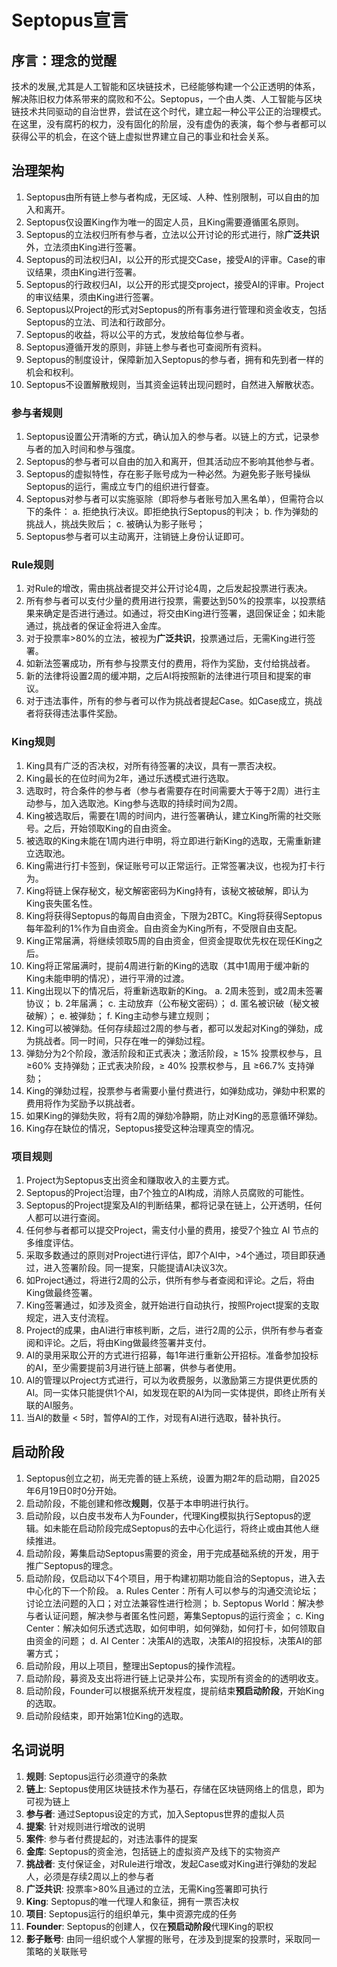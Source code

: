 # **Septopus宣言**

## **序言：理念的觉醒**

技术的发展,尤其是人工智能和区块链技术，已经能够构建一个公正透明的体系，解决陈旧权力体系带来的腐败和不公。Septopus，一个由人类、人工智能与区块链技术共同驱动的自治世界，尝试在这个时代，建立起一种公平公正的治理模式。在这里，没有腐朽的权力，没有固化的阶层，没有虚伪的表演，每个参与者都可以获得公平的机会，在这个链上虚拟世界建立自己的事业和社会关系。

## **治理架构**

1. Septopus由所有链上参与者构成，无区域、人种、性别限制，可以自由的加入和离开。
2. Septopus仅设置King作为唯一的固定人员，且King需要遵循匿名原则。
3. Septopus的立法权归所有参与者，立法以公开讨论的形式进行，除**广泛共识**外，立法须由King进行签署。
4. Septopus的司法权归AI，以公开的形式提交Case，接受AI的评审。Case的审议结果，须由King进行签署。
5. Septopus的行政权归AI，以公开的形式提交project，接受AI的评审。Project的审议结果，须由King进行签署。
6. Septopus以Project的形式对Septopus的所有事务进行管理和资金收支，包括Septopus的立法、司法和行政部分。
7. Septopus的收益，将以公平的方式，发放给每位参与者。
8. Septopus遵循开发的原则，非链上参与者也可查阅所有资料。
9. Septopus的制度设计，保障新加入Septopus的参与者，拥有和先到者一样的机会和权利。
10. Septopus不设置解散规则，当其资金运转出现问题时，自然进入解散状态。

### 参与者规则

1. Septopus设置公开清晰的方式，确认加入的参与者。以链上的方式，记录参与者的加入时间和参与强度。
2. Septopus的参与者可以自由的加入和离开，但其活动应不影响其他参与者。
3. Septopus的虚拟特性，存在影子账号成为一种必然。为避免影子账号操纵Septopus的运行，需成立专门的组织进行督查。
4. Septopus对参与者可以实施驱除（即将参与者账号加入黑名单），但需符合以下的条件：
    a. 拒绝执行决议。即拒绝执行Septopus的判决；
    b. 作为弹劾的挑战人，挑战失败后；
    c. 被确认为影子账号；
5. Septopus参与者可以主动离开，注销链上身份认证即可。

### Rule规则

1. 对Rule的增改，需由挑战者提交并公开讨论4周，之后发起投票进行表决。
2. 所有参与者可以支付少量的费用进行投票，需要达到50%的投票率，以投票结果来确定是否进行通过。如通过，将交由King进行签署，退回保证金；如未能通过，挑战者的保证金将进入金库。
3. 对于投票率>80%的立法，被视为**广泛共识**，投票通过后，无需King进行签署。
4. 如新法签署成功，所有参与投票支付的费用，将作为奖励，支付给挑战者。
5. 新的法律将设置2周的缓冲期，之后AI将按照新的法律进行项目和提案的审议。
6. 对于违法事件，所有的参与者可以作为挑战者提起Case。如Case成立，挑战者将获得违法事件奖励。

### King规则

1. King具有广泛的否决权，对所有待签署的决议，具有一票否决权。
2. King最长的在位时间为2年，通过乐透模式进行选取。
3. 选取时，符合条件的参与者（参与者需要存在时间需要大于等于2周）进行主动参与，加入选取池。King参与选取的持续时间为2周。
4. King被选取后，需要在1周的时间内，进行签署确认，建立King所需的社交账号。之后，开始领取King的自由资金。
5. 被选取的King未能在1周内进行申明，将立即进行新King的选取，无需重新建立选取池。
6. King需进行打卡签到，保证账号可以正常运行。正常签署决议，也视为打卡行为。
7. King将链上保存秘文，秘文解密密码为King持有，该秘文被破解，即认为King丧失匿名性。
8. King将获得Septopus的每周自由资金，下限为2BTC。King将获得Septopus每年盈利的1%作为自由资金。自由资金为King所有，不受限自由支配。
9. King正常届满，将继续领取5周的自由资金，但资金提取优先权在现任King之后。
10. King将正常届满时，提前4周进行新的King的选取（其中1周用于缓冲新的King未能申明的情况），进行平滑的过渡。
11. King出现以下的情况后，将重新选取新的King。
    a. 2周未签到，或2周未签署协议；
    b. 2年届满；
    c. 主动放弃（公布秘文密码）；
    d. 匿名被识破（秘文被破解）；
    e. 被弹劾；
    f. King主动参与建立规则；
12. King可以被弹劾。任何存续超过2周的参与者，都可以发起对King的弹劾，成为挑战者。同一时间，只存在唯一的弹劾过程。
13. 弹劾分为2个阶段，激活阶段和正式表决；激活阶段，≥ 15% 投票权参与，且 ≥60% 支持弹劾；正式表决阶段，≥ 40% 投票权参与，且 ≥66.7% 支持弹劾；
14. King的弹劾过程，投票参与者需要小量付费进行，如弹劾成功，弹劾中积累的费用将作为奖励予以挑战者。
15. 如果King的弹劾失败，将有2周的弹劾冷静期，防止对King的恶意循环弹劾。
16. King存在缺位的情况，Septopus接受这种治理真空的情况。

### 项目规则

1. Project为Septopus支出资金和赚取收入的主要方式。
2. Septopus的Project治理，由7个独立的AI构成，消除人员腐败的可能性。
3. Septopus的Project提案及AI的判断结果，都将记录在链上，公开透明，任何人都可以进行查阅。
4. 任何参与者都可以提交Project，需支付小量的费用，接受7个独立 AI 节点的多维度评估。
5. 采取多数通过的原则对Project进行评估，即7个AI中，>4个通过，项目即获通过，进入签署阶段。同一提案，只能提请AI决议3次。
6. 如Project通过，将进行2周的公示，供所有参与者查阅和评论。之后，将由King做最终签署。
7. King签署通过，如涉及资金，就开始进行自动执行，按照Project提案的支取规定，进入支付流程。
8. Project的成果，由AI进行审核判断，之后，进行2周的公示，供所有参与者查阅和评论。之后，将由King做最终签署并支付。
9. AI的录用采取公开的方式进行招募，每1年进行重新公开招标。准备参加投标的AI，至少需要提前3月进行链上部署，供参与者使用。
10. AI的管理以Project方式进行，可以为收费服务，以激励第三方提供更优质的AI。同一实体只能提供1个AI，如发现在职的AI为同一实体提供，即终止所有关联的AI服务。
11. 当AI的数量 < 5时，暂停AI的工作，对现有AI进行选取，替补执行。

## **启动阶段**

1. Septopus创立之初，尚无完善的链上系统，设置为期2年的启动期，自2025年6月19日0时0分开始。
2. 启动阶段，不能创建和修改**规则**，仅基于本申明进行执行。
3. 启动阶段，以白皮书发布人为Founder，代理King模拟执行Septopus的逻辑。如未能在启动阶段完成Septopus的去中心化运行，将终止或由其他人继续推进。
4. 启动阶段，筹集启动Septopus需要的资金，用于完成基础系统的开发，用于推广Septopus的理念。
5. 启动阶段，仅启动以下4个项目，用于构建初期功能自洽的Septopus，进入去中心化的下一个阶段。
    a. Rules Center：所有人可以参与的沟通交流论坛；讨论立法问题的入口；对立法兼容性进行检测；
    b. Septopus World：解决参与者认证问题，解决参与者匿名性问题，筹集Septopus的运行资金；
    c. King Center：解决如何乐透式选取，如何申明，如何弹劾，如何打卡，如何领取自由资金的问题；
    d. AI Center：决策AI的选取，决策AI的招投标，决策AI的部署方式；
6. 启动阶段，用以上项目，整理出Septopus的操作流程。
7. 启动阶段，募资及支出将进行链上记录并公布，实现所有资金的的透明收支。
8. 启动阶段，Founder可以根据系统开发程度，提前结束**预启动阶段**，开始King的选取。
9. 启动阶段结束，即开始第1位King的选取。

## **名词说明**

1. **规则**: Septopus运行必须遵守的条款
2. **链上**: Septopus使用区块链技术作为基石，存储在区块链网络上的信息，即为可视为链上
3. **参与者**: 通过Septopus设定的方式，加入Septopus世界的虚拟人员
4. **提案**: 针对规则进行增改的说明
5. **案件**: 参与者付费提起的，对违法事件的提案
6. **金库**: Septopus的资金池，包括链上的虚拟资产及线下的实物资产
7. **挑战者**: 支付保证金，对Rule进行增改，发起Case或对King进行弹劾的发起人，必须是存续2周以上的参与者
8. **广泛共识**: 投票率>80%且通过的立法，无需King签署即可执行
9. **King**: Septopus的唯一代理人和象征，拥有一票否决权
10. **项目**: Septopus运行的组织单元，集中资源完成的任务
11. **Founder**: Septopus的创建人，仅在**预启动阶段**代理King的职权
12. **影子账号**: 由同一组织或个人掌握的账号，在涉及到提案的投票时，采取同一策略的关联账号